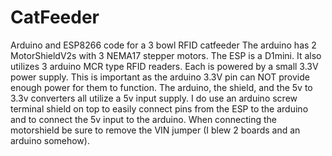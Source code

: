 # CatFeeder
Arduino and ESP8266 code for a 3 bowl RFID catfeeder 
The arduino has 2 MotorShieldV2s with 3 NEMA17 stepper motors. The ESP is a D1mini. 
It also utilizes 3 arduino MCR type RFID readers. Each is powered by a small 3.3V power supply. This is important as the arduino 3.3V pin can NOT provide enough power for them to function.
The arduino, the shield, and the 5v to 3.3v converters all utilize a 5v input supply. I do use an arduino screw terminal shield on top to easily connect pins from the ESP to the arduino and to connect the 5v input to the arduino.
When connecting the motorshield be sure to remove the VIN jumper (I blew 2 boards and an arduino somehow).
